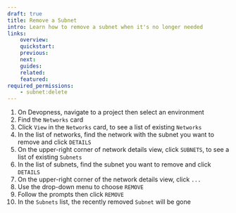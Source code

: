 ```yaml
---
draft: true
title: Remove a Subnet
intro: Learn how to remove a subnet when it's no longer needed
links:
    overview:
    quickstart:
    previous:
    next:
    guides:
    related:
    featured:
required_permissions:
    - subnet:delete
---
```


1. On Devopness, navigate to a project then select an environment
1. Find the `Networks` card
1. Click `View` in the `Networks` card, to see a list of existing `Networks`
1. In the list of networks, find the network with the subnet you want to remove and click `DETAILS`
1. On the upper-right corner of network details view, click `SUBNETS`, to see a list of existing `Subnets`
1. In the list of subnets, find the subnet you want to remove and click `DETAILS`
1. On the upper-right corner of the network details view, click `...`
1. Use the drop-down menu to choose `REMOVE`
1. Follow the prompts then click `REMOVE`
1. In the `Subnets` list, the recently removed `Subnet` will be gone
